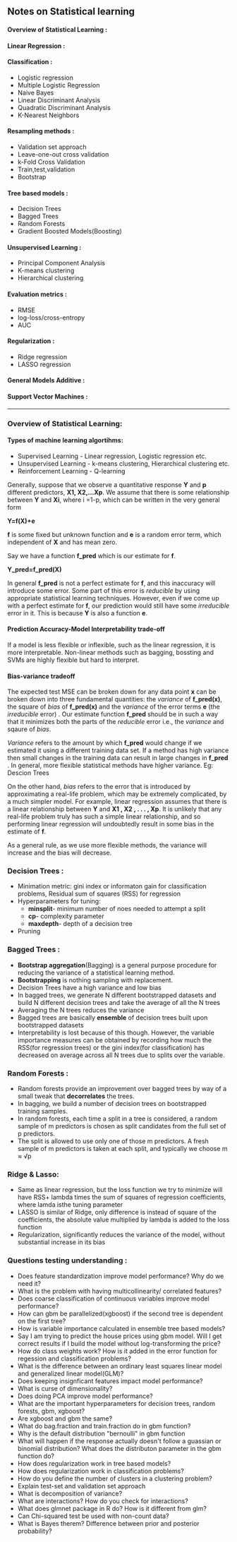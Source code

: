 ## Notes on Statistical learning

#### Overview of Statistical Learning :

#### Linear Regression :

#### Classification : 

* Logistic regression
* Multiple Logistic Regression
* Naive Bayes
* Linear Discriminant Analysis
* Quadratic Discriminant Analysis
* K-Nearest Neighbors

#### Resampling methods :
 
 * Validation set approach
 * Leave-one-out cross validation
 * k-Fold Cross Validation
 * Train,test,validation
 * Bootstrap

#### Tree based models :

* Decision Trees
* Bagged Trees
* Random Forests
* Gradient Boosted Models(Boosting)

#### Unsupervised Learning :

* Principal Component Analysis
* K-means clustering
* Hierarchical clustering

#### Evaluation metrics :

* RMSE
* log-loss/cross-entropy
* AUC
 
#### Regularization :
* Ridge regression 
* LASSO regression
#### General Models Additive :
#### Support Vector Machines :
---
### Overview of Statistical Learning:

#### Types of machine learning algortihms:

* Supervised Learning - Linear regression, Logistic regression etc.
* Unsupervised Learning - k-means clustering, Hierarchical clustering etc. 
* Reinforcement Learning - Q-learning

Generally, suppose that we observe a quantitative response **Y** and **p** different predictors, **X1, X2,...Xp**. We assume that there is some relationship between **Y** and **Xi**, where i =1-p, which can be written in the very general form

**Y=f(X)+e**

**f** is some fixed but unknown function and **e** is a random error term, which independent of **X** and has mean zero.

Say we have a function **f_pred** which is our estimate for **f**.

**Y_pred=f_pred(X)**

In general **f_pred** is not a perfect estimate for **f**, and this inaccuracy will introduce some error. Some part of this error is *reducible* by using appropriate statistical learning techniques. However, even if we come up with a perfect estimate for **f**, our prediction would still have some *irreducible* error in it. This is because **Y** is also a function **e**.

#### Prediction Accuracy-Model Interpretability trade-off

If a model is less flexible or inflexible, such as the linear regression, it is more interpretable. Non-linear methods such as bagging, bossting and SVMs are highly flexible but hard to interpret.

#### Bias-variance tradeoff

The expected test MSE can be broken down for any data point **x** can be broken down into three fundamental quantities: the *variance* of **f_pred(x)**, the square of *bias* of **f_pred(x)** and the *variance* of the error terms **e** (the *irreducible* error) . Our estimate function **f_pred** should be in such a way that it minimizes both the parts of the *reducible* error i.e., the *variance* and sqaure of *bias*.

*Variance* refers to the amount by which **f_pred** would change if we estimated it using a different training data set. If a method has high variance then small changes in the training data can result in large changes in **f_pred** . In general, more flexible statistical methods have higher variance. Eg: Descion Trees

On the other hand, *bias* refers to the error that is introduced by approximating a real-life problem, which may be extremely complicated, by a much simpler model. For example, linear regression assumes that there is a linear relationship between **Y** and **X1 , X2 , . . . , Xp**. It is unlikely that any real-life problem truly has such a simple linear relationship, and so performing linear regression will undoubtedly result in some bias in the estimate of **f**.

As a general rule, as we use more flexible methods, the variance will increase and the bias will decrease.

### Decision Trees :

* Minimation metric: gini index or informaton gain for classification problems, Residual sum of squares (RSS) for regression
* Hyperparameters for tuning:
	* **minsplit**- minimum number of noes needed to attempt a split
	* **cp**- complexity parameter
	* **maxdepth**- depth of a decision tree
* Pruning

### Bagged Trees :

* **Bootstrap aggregation**(Bagging) is a general purpose procedure for reducing the variance of a statistical learning method.
* **Bootstrapping** is nothing sampling with replacement.
* Decision Trees have a high variance and low bias
* In bagged trees, we generate N different bootstrapped datasets and build N different decision trees and take the average of all the N trees
* Averaging the N trees reduces the variance
* Bagged trees are basically **ensemble** of decision trees built upon bootstrapped datasets 
* Interpretability is lost because of this though. However, the variable importance measures can be obtained by recording how much the RSS(for regression trees) or the gini index(for classification) has decreased on average across all N trees due to splits over the variable.

### Random Forests :

* Random forests provide an improvement over bagged trees by way of a small tweak that **decorrelates** the trees.
* In bagging, we build a number of decision trees on bootstrapped training samples. 
* In random forests, each time a split in a tree is considered, a random sample of m predictors is chosen as split candidates from the full set of p predictors.
* The split is allowed to use only one of those m predictors. A fresh sample of m predictors is taken at each split, and typically we choose m ≈ √p


### Ridge & Lasso:
* Same as linear regression, but the loss function we try to minimize will have RSS+ lambda times the sum of squares of regression coefficients, where lamda isthe tuning parameter
* LASSO is similar of Ridge, only difference is instead of square of the coefficients, the absolute value multiplied by lambda is added to the loss function
* Regularization, significantly reduces the variance of the model, without substantial increase in its bias

### Questions testing understanding :
* Does feature standardization improve model performance? Why do we need it?
* What is the problem with having multicollinearity/ correlated features?
* Does coarse classification of continuous variables improve model performance?
* How can gbm be parallelized(xgboost) if the second tree is dependent on the first tree?
* How is variable importance calculated in ensemble tree based models?
* Say I am trying to predict the house prices using gbm model. Will I get correct results if I build the model without log-transforming the price? 
* How do class weights work? How is it added in the error function for regession and classification problems?
* What is the difference between an ordinary least squares linear model and generalized linear model(GLM)?
* Does keeping insignficant features impact model performance?
* What is curse of dimensionality?
* Does doing PCA improve model performance?
* What are the important hyperparameters for decision trees, random forests, gbm, xgboost?
* Are xgboost and gbm the same?
* What do bag.fraction and train.fraction do in gbm function?
* Why is the default distribution "bernoulli" in gbm function
* What will happen if the response actually doesn't follow a guassian or binomial distribution? What does the distributon parameter in the gbm function do? 
* How does regularization work in tree based models?
* How does regularization work in classification problems?
* How do you define the number of clusters in a clustering problem?
* Explain test-set and validation set approach
* What is decomposition of variance?
* What are interactions? How do you check for interactions?
* What does glmnet package in R do? How is it different from glm?
* Can Chi-squared test be used with non-count data?
* What is Bayes therem? Difference between prior and posterior probability?